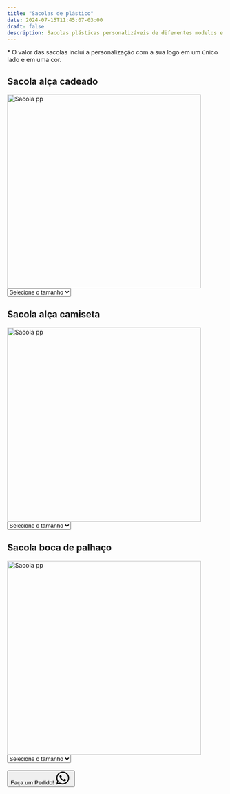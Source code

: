 ```yaml
---
title: "Sacolas de plástico"
date: 2024-07-15T11:45:07-03:00
draft: false
description: Sacolas plásticas personalizáveis de diferentes modelos e tamanhos.
---
```



<p>* O valor das sacolas inclui a personalização com a sua logo em um único lado e em uma cor.</p>


## Sacola alça cadeado

<img src="/img/products/alca-cadeado.jpeg" alt="Sacola pp" title="Sacola pp" style="width: 450px; height: auto;">

<select id="tamanho1" onchange="mostrarPreco1()">
  <option value="" selected>Selecione o tamanho</option>
  <option value="pp">30x55x0,12</option>
  <option value="p">40x60x0,12</option>
</select>

<div id="preco1"></div>

<script>
  function mostrarPreco1() {
    var tamanhoSelecionado1 = document.getElementById("tamanho1").value;
    var preco1;

    switch (tamanhoSelecionado1) {
      case "pp":
        preco1 = "1000 sacolas: R$ 0,86 por unidade<br>" +
                "500 sacolas: R$ 0,96 por unidade<br>";
        break;
      case "p":
        preco1 = "1000 sacolas: R$ 1,02 por unidade<br>" +
                "500 sacolas: R$ 1,12 por unidade<br>";
        break;
      default:
        preco1 = "";
    }

    document.getElementById("preco1").innerHTML = preco1;
  }
</script>


## Sacola alça camiseta

<img src="/img/products/alca-camiseta.jpeg" alt="Sacola pp" title="Sacola pp" style="width: 450px; height: auto;">

<select id="tamanho2" onchange="mostrarPreco2()">
  <option value="" selected>Selecione o tamanho</option>
  <option value="pp">45x50x0,07</option>
  <option value="p">45x60x0,07</option>
  <option value="m">60x75x0,07</option>
  <option value="g">45x50x0,10</option>
  <option value="xg">45x60x0,10</option>
  <option value="xxg">60x75x0,10</option>
</select>

<div id="preco2"></div>

<script>
  function mostrarPreco2() {
    var tamanhoSelecionado2 = document.getElementById("tamanho2").value;
    var preco2;

    switch (tamanhoSelecionado2) {
      case "pp":
        preco2 = "1000 sacolas: R$ 0,78 por unidade<br>" +
                "500 sacolas: R$ 0,88 por unidade<br>";
        break;
      case "p":
        preco2 = "1000 sacolas: R$ 0,83 por unidade<br>" +
                "500 sacolas: R$ 0,93 por unidade<br>";
        break;
      case "m":
        preco2 = "1000 sacolas: R$ 1,05 por unidade<br>" +
                "500 sacolas: R$ 1,15 por unidade<br>";
        break;
      case "g":
        preco2 = "1000 sacolas: R$ 0,89 por unidade<br>" +
                "500 sacolas: R$ 0,99 por unidade<br>";
        break;
      case "xg":
        preco2 = "1000 sacolas: R$ 0,97 por unidade<br>" +
                "500 sacolas: R$ 1,07 por unidade<br>";
        break;
      case "xxg":
        preco2 = "1000 sacolas: R$ 1,29 por unidade<br>" +
                "500 sacolas: R$ 1,39 por unidade<br>";
        break;
      default:
        preco2 = "";
    }

    document.getElementById("preco2").innerHTML = preco2;
  }
</script>


## Sacola boca de palhaço

<img src="/img/products/boca-palhaco.jpeg" alt="Sacola pp" title="Sacola pp" style="width: 450px; height: auto;">

<select id="tamanho3" onchange="mostrarPreco3()">
  <option value="" selected>Selecione o tamanho</option>
  <option value="pp">15x20x0,07</option>
  <option value="p">20x30x0,07</option>
  <option value="m">25x30x0,07</option>
  <option value="g">30x40x0,07</option>
  <option value="xg">40x50x0,07</option>
  <option value="xxg">15x20x0,12</option>
  <option value="xxxg">20x30x0,12</option>
  <option value="xxxxg">25x30x0,12</option>
  <option value="xxxxxg">30x40x0,12</option>
  <option value="xxxxxxg">40x50x0,12</option>
</select>

<div id="preco3"></div>

<script>
  function mostrarPreco3() {
    var tamanhoSelecionado3 = document.getElementById("tamanho3").value;
    var preco3;

    switch (tamanhoSelecionado3) {
      case "pp":
        preco3 = "1000 sacolas: R$ 0,54 por unidade<br>" +
                "500 sacolas: R$ 0,64 por unidade<br>";
        break;
      case "p":
        preco3 = "1000 sacolas: R$ 0,57 por unidade<br>" +
                "500 sacolas: R$ 0,67 por unidade<br>";
        break;
      case "m":
        preco3 = "1000 sacolas: R$ 0,59 por unidade<br>" +
                "500 sacolas: R$ 0,69 por unidade<br>";
        break;
      case "g":
        preco3 = "1000 sacolas: R$ 0,65 por unidade<br>" +
                "500 sacolas: R$ 0,75 por unidade<br>";
        break;
      case "xg":
        preco3 = "1000 sacolas: R$ 0,75 por unidade<br>" +
                "500 sacolas: R$ 0,85 por unidade<br>";
        break;
      case "xxg":
        preco3 = "1000 sacolas: R$ 0,56 por unidade<br>" +
                "500 sacolas: R$ 0,66 por unidade<br>";
        break;
      case "xxxg":
        preco3 = "1000 sacolas: R$ 0,63 por unidade<br>" +
                "500 sacolas: R$ 0,73 por unidade<br>";
        break;
      case "xxxxg":
        preco3 = "1000 sacolas: R$ 0,66 por unidade<br>" +
                "500 sacolas: R$ 0,76 por unidade<br>";
        break;
      case "xxxxxg":
        preco3 = "1000 sacolas: R$ 0,75 por unidade<br>" +
                "500 sacolas: R$ 0,85 por unidade<br>";
        break;
      case "xxxxxxg":
        preco3 = "1000 sacolas: R$ 1,04 por unidade<br>" +
                "500 sacolas: R$ 1,14 por unidade<br>";
        break;
      default:
        preco3 = "";
    }

    document.getElementById("preco3").innerHTML = preco3;
  }
</script>

<br>

<button id="whatsapp-button" class="bg-green-500 hover:bg-green-600 text-black font-semibold py-2 px-4 rounded flex">
  Faça um Pedido!<svg xmlns="http://www.w3.org/2000/svg" width="40" height="30" fill="currentColor" class="bi bi-whatsapp whatsapp-logo" viewBox="0 0 16 16">
    <path d="M13.601 2.326A7.85 7.85 0 0 0 7.994 0C3.627 0 .068 3.558.064 7.926c0 1.399.366 2.76 1.057 3.965L0 16l4.204-1.102a7.9 7.9 0 0 0 3.79.965h.004c4.368 0 7.926-3.558 7.93-7.93A7.9 7.9 0 0 0 13.6 2.326zM7.994 14.521a6.6 6.6 0 0 1-3.356-.92l-.24-.144-2.494.654.666-2.433-.156-.251a6.56 6.56 0 0 1-1.007-3.505c0-3.626 2.957-6.584 6.591-6.584a6.56 6.56 0 0 1 4.66 1.931 6.56 6.56 0 0 1 1.928 4.66c-.004 3.639-2.961 6.592-6.592 6.592m3.615-4.934c-.197-.099-1.17-.578-1.353-.646-.182-.065-.315-.099-.445.099-.133.197-.513.646-.627.775-.114.133-.232.148-.43.05-.197-.1-.836-.308-1.592-.985-.59-.525-.985-1.175-1.103-1.372-.114-.198-.011-.304.088-.403.087-.088.197-.232.296-.346.1-.114.133-.198.198-.33.065-.134.034-.248-.015-.347-.05-.099-.445-1.076-.612-1.47-.16-.389-.323-.335-.445-.34-.114-.007-.247-.007-.38-.007a.73.73 0 0 0-.529.247c-.182.198-.691.677-.691 1.654s.71 1.916.81 2.049c.098.133 1.394 2.132 3.383 2.992.47.205.84.326 1.129.418.475.152.904.129 1.246.08.38-.058 1.171-.48 1.338-.943.164-.464.164-.86.114-.943-.049-.084-.182-.133-.38-.232"/></svg>
</button>

<script>
  document.getElementById('whatsapp-button').addEventListener('click', function() {
      window.location.href = 'https://api.whatsapp.com/send?1=pt_BR&phone=5524999043166';
  });
</script>

